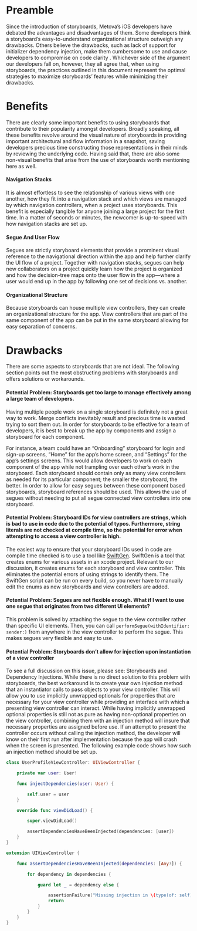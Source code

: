 # Preamble

Since the introduction of storyboards, Metova’s iOS developers have debated the advantages and disadvantages of them. Some developers think a storyboard’s easy-to-understand organizational structure outweigh any drawbacks. Others believe the drawbacks, such as lack of support for initializer dependency injection, make them cumbersome to use and cause developers to compromise on code clarity . Whichever side of the argument our developers fall on, however, they all agree that, when using storyboards, the practices outlined in this document represent the optimal strategies to maximize storyboards’ features while minimizing their drawbacks.

# Benefits

There are clearly some important benefits to using storyboards that contribute to their popularity amongst developers. Broadly speaking, all these benefits revolve around the visual nature of storyboards in providing important architectural and flow information in a snapshot, saving developers precious time constructing those representations in their minds by reviewing the underlying code. Having said that, there are also some non-visual benefits that arise from the use of storyboards worth mentioning here as well.

#### Navigation Stacks

It is almost effortless to see the relationship of various views with one another, how they fit into a navigation stack and which views are managed by which navigation controllers, when a project uses storyboards. This benefit is especially tangible for anyone joining a large project for the first time. In a matter of seconds or minutes, the newcomer is up-to-speed with how navigation stacks are set up.

#### Segue And User Flow

Segues are strictly storyboard elements that provide a prominent visual reference to the navigational direction within the app and help further clarify the UI flow of a project. Together with navigation stacks, segues can help new collaborators on a project quickly learn how the project is organized and how the decision-tree maps onto the user flow in the app—where a user would end up in the app by following one set of decisions vs. another.

#### Organizational Structure

Because storyboards can house multiple view controllers, they can create an organizational structure for the app. View controllers that are part of the same component of the app can be put in the same storyboard allowing for easy separation of concerns.

# Drawbacks

There are some aspects to storyboards that are not ideal. The following section points out the most obstructing problems with storyboards and offers solutions or workarounds.

#### Potential Problem: Storyboards get too large to manage effectively among a large team of developers.

Having multiple people work on a single storyboard is definitely not a great way to work. Merge conflicts inevitably result and precious time is wasted trying to sort them out. In order for storyboards to be effective for a team of developers, it is best to break up the app by components and assign a storyboard for each component. 

For instance, a team could have an “Onboarding” storyboard for login and sign-up screens, “Home” for the app’s home screen, and “Settings” for the app’s settings screens. This would allow developers to work on each component of the app while not trampling over each other’s work in the storyboard. Each storyboard should contain only as many view controllers as needed for its particular component; the smaller the storyboard, the better. In order to allow for easy segues between these component based storyboards, storyboard references should be used. This allows the use of segues without needing to put all segue connected view controllers into one storyboard. 

#### Potential Problem: Storyboard IDs for view controllers are strings, which is bad to use in code due to the potential of typos. Furthermore, string literals are not checked at compile time, so the potential for error when attempting to access a view controller is high.

The easiest way to ensure that your storyboard IDs used in code are compile time checked is to use a tool like [SwiftGen](https://github.com/SwiftGen/SwiftGen). SwiftGen is a tool that creates enums for various assets in an xcode project. Relevant to our discussion, it creates enums for each storyboard and view controller. This eliminates the potential errors of using strings to identify them. The SwiftGen script can be run on every build, so you never have to manually edit the enums as new storyboards and view controllers are added.

#### Potential Problem: Segues are not flexible enough. What if I want to use one segue that originates from two different UI elements?

This problem is solved by attaching the segue to the view controller rather than specific UI elements. Then, you can call `performSegue(withIdentifier: sender:)` from anywhere in the view controller to perform the segue. This makes segues very flexible and easy to use. 

#### Potential Problem: Storyboards don’t allow for injection upon instantiation of a view controller

To see a full discussion on this issue, please see: Storyboards and Dependency Injections.
While there is no direct solution to this problem with storyboards, the best workaround is to create your own injection method that an instantiator calls to pass objects to your view controller. This will allow you to use implicitly unwrapped optionals for properties that are necessary for your view controller while providing an interface with which a presenting view controller can interact. While having implicitly unwrapped optional properties is still not as pure as having non-optional properties on the view controller, combining them with an injection method will insure that necessary properties are assigned before use. If an attempt to present the controller occurs without calling the injection method, the developer will know on their first run after implementation because the app will crash when the screen is presented.  The following example code shows how such an injection method should be set up.

```swift
class UserProfileViewController: UIViewController {

	private var user: User!

	func injectDependencies(user: User) {

		self.user = user
	}

	override func viewDidLoad() {

		super.viewDidLoad()

		assertDependenciesHaveBeenInjected(dependencies: [user])
	}
}

extension UIViewController {

	func assertDependenciesHaveBeenInjected(dependencies: [Any?]) {

		for dependency in dependencies {

			guard let _ = dependency else {

				assertionFailure("Missing injection in \(type(of: self))")
				return
			}
		}
	}
}
```